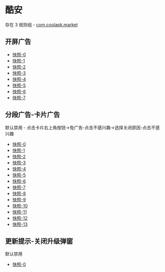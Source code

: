 # 酷安

存在 3 规则组 - [com.coolapk.market](/src/apps/com.coolapk.market.ts)

## 开屏广告

- [快照-0](https://i.gkd.li/import/12503773)
- [快照-1](https://i.gkd.li/import/13247610)
- [快照-2](https://i.gkd.li/import/13264779)
- [快照-3](https://i.gkd.li/import/14162294)
- [快照-4](https://i.gkd.li/import/12917990)
- [快照-5](https://i.gkd.li/import/13211392)
- [快照-6](https://i.gkd.li/import/13826359)
- [快照-7](https://i.gkd.li/import/13827095)

## 分段广告-卡片广告

默认禁用 - 点击卡片右上角按钮->免广告-点击不感兴趣->选择关闭原因-点击不感兴趣

- [快照-0](https://i.gkd.li/import/12707506)
- [快照-1](https://i.gkd.li/import/12642094)
- [快照-2](https://i.gkd.li/import/12642148)
- [快照-3](https://i.gkd.li/import/12774771)
- [快照-4](https://i.gkd.li/import/13257987)
- [快照-5](https://i.gkd.li/import/12707509)
- [快照-6](https://i.gkd.li/import/12642132)
- [快照-7](https://i.gkd.li/import/12642155)
- [快照-8](https://i.gkd.li/import/12774753)
- [快照-9](https://i.gkd.li/import/12472633)
- [快照-10](https://i.gkd.li/import/12655713)
- [快照-11](https://i.gkd.li/import/12660759)
- [快照-12](https://i.gkd.li/import/12706437)
- [快照-13](https://i.gkd.li/import/13786886)

## 更新提示-关闭升级弹窗

默认禁用

- [快照-0](https://i.gkd.li/import/12503762)
